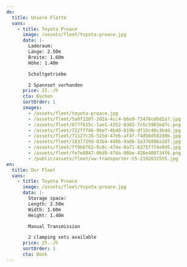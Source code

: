 ```yaml
---
de:
  title: Unsere Flotte
  vans:
    - title: Toyota Proace
      image: /assets/fleet/toyota-proace.jpg
      data: |-
        Laderaum:
        Länge: 2.50m
        Breite: 1.60m
        Höhe: 1.40m

        Schaltgetriebe

        2 Spannset vorhanden
      price: 25.-/h
      cta: Buchen
      sortOrder: 1
      images:
        - /assets/fleet/toyota-proace.jpg
        - /assets/fleet/5a0f120f-2d2a-4cc4-b6e9-73470cd6d2a7.jpg
        - /assets/fleet/077f615c-1ae1-4252-8383-fc6c3903ed7c.png
        - /assets/fleet/722fff46-96e7-4b40-819b-df10c40c3b4d.jpg
        - /assets/fleet/71127c26-515d-47e6-af4f-f4d56d582d8b.jpg
        - /assets/fleet/1037729d-03b4-449b-9a8b-5a376806a107.jpg
        - /assets/fleet/ff9b6f62-9c0c-474e-8a71-6275f774e995.jpg
        - /assets/fleet/fe7e8047-06d0-47da-98be-426e480734f6.png
        - /public/assets/fleet/vw-transporter-t5-2192032555.jpg
en:
  title: Our Fleet
  vans:
    - title: Toyota Proace
      image: /assets/fleet/toyota-proace.jpg
      data: |-
        Storage space:
        Length: 2.50m
        Width: 1.60m
        Height: 1.40m

        Manual Transmission

        2 clamping sets available
      price: 25.-/h
      sortOrder: 1
      cta: Book
---
```

